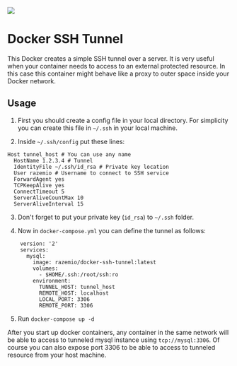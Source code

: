 [![](https://images.microbadger.com/badges/image/razemio/docker-ssh-tunnel.svg)](https://microbadger.com/images/razemio/docker-ssh-tunnel)

# Docker SSH Tunnel

This Docker creates a simple SSH tunnel over a server. It is very useful when your container needs to access to an external protected resource. In this case this container might behave like a proxy to outer space inside your Docker network.

## Usage

1. First you should create a config file in your local directory. For simplicity you can create this file in `~/.ssh` in your local machine.

2. Inside `~/.ssh/config` put these lines:

```
Host tunnel_host # You can use any name
  HostName 1.2.3.4 # Tunnel 
  IdentityFile ~/.ssh/id_rsa # Private key location
  User razemio # Username to connect to SSH service
  ForwardAgent yes
  TCPKeepAlive yes
  ConnectTimeout 5
  ServerAliveCountMax 10
  ServerAliveInterval 15
```

3. Don't forget to put your private key (`id_rsa`) to `~/.ssh` folder.

4. Now in `docker-compose.yml` you can define the tunnel as follows:

```
    version: '2'
    services:
      mysql:
        image: razemio/docker-ssh-tunnel:latest
        volumes:
          - $HOME/.ssh:/root/ssh:ro
        environment:
          TUNNEL_HOST: tunnel_host
          REMOTE_HOST: localhost
          LOCAL_PORT: 3306
          REMOTE_PORT: 3306
```

5. Run `docker-compose up -d`

After you start up docker containers, any container in the same network will be able to access to tunneled mysql instance using ```tcp://mysql:3306```. Of course you can also expose port 3306 to be able to access to tunneled resource from your host machine.